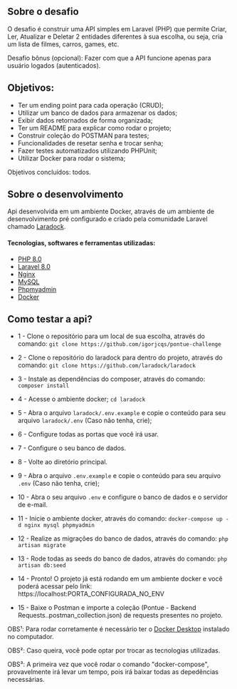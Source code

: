 ## Sobre o desafio

O desafio é construir uma API simples em Laravel (PHP) que permite Criar, Ler, Atualizar e Deletar 2 entidades diferentes à sua escolha, ou seja, cria um lista de filmes, carros, games, etc.

Desafio bônus (opcional): Fazer com que a API funcione apenas para usuário logados (autenticados).

## Objetivos:
- Ter um ending point para cada operação (CRUD);
- Utilizar um banco de dados para armazenar os dados;
- Exibir dados retornados de forma organizada;
- Ter um README para explicar como rodar o projeto;
- Construir coleção do POSTMAN para testes;
- Funcionalidades de resetar senha e trocar senha;
- Fazer testes automatizados utilizando PHPUnit;
- Utilizar Docker para rodar o sistema;

Objetivos concluídos: todos.

## Sobre o desenvolvimento

Api desenvolvida em um ambiente Docker, através de um ambiente de desenvolvimento pré configurado e criado pela comunidade Laravel chamado [Laradock](https://github.com/laradock/laradock).

#### Tecnologias, softwares e ferramentas utilizadas:
- [PHP 8.0](https://www.php.net/releases/8.0/en.php)
- [Laravel 8.0](https://laravel.com/docs/8.x/releases)
- [Nginx](https://www.nginx.com/)
- [MySQL](https://www.mysql.com/)
- [Phpmyadmin](https://www.phpmyadmin.net/)
- [Docker](https://www.docker.com/)

## Como testar a api?

- 1 - Clone o repositório para um local de sua escolha, através do comando:
```git clone https://github.com/igorjcqs/pontue-challenge```

- 2 - Clone o repositório do laradock para dentro do projeto, através do comando:
```git clone https://github.com/laradock/laradock```

- 3 - Instale as dependências do composer, através do comando:
```composer install```

- 4 - Acesse o ambiente docker;
```cd laradock```

- 5 - Abra o arquivo ```laradock/.env.example``` e copie o conteúdo para seu arquivo ```laradock/.env``` (Caso não tenha, crie);

- 6 - Configure todas as portas que você irá usar.

- 7 - Configure o seu banco de dados.

- 8 - Volte ao diretório principal.

- 9 - Abra o arquivo ```.env.example``` e copie o conteúdo para seu arquivo ```.env```  (Caso não tenha, crie);

- 10 - Abra o seu arquivo ```.env``` e configure o banco de dados e o servidor de e-mail.

- 11 - Inicie o ambiente docker, através do comando:
```docker-compose up -d nginx mysql phpmyadmin```

- 12 - Realize as migrações do banco de dados, através do comando:
```php artisan migrate```

- 13 - Rode todas as seeds do banco de dados, através do comando:
```php artisan db:seed```

- 14 - Pronto! O projeto já está rodando em um ambiente docker e você poderá acessar pelo link: https://localhost:PORTA_CONFIGURADA_NO_ENV

- 15 - Baixe o Postman e importe a coleção (Pontue - Backend Requests..postman_collection.json) de requests presentes no projeto.

OBS¹: Para rodar corretamente é necessário ter o [Docker Desktop](https://www.docker.com/get-started) instalado no computador.

OBS²: Caso queira, você pode optar por trocar as tecnologias utilizadas.

OBS³: A primeira vez que você rodar o comando "docker-compose", provavelmente irá levar um tempo, pois irá baixar todas as depedências necessárias.

